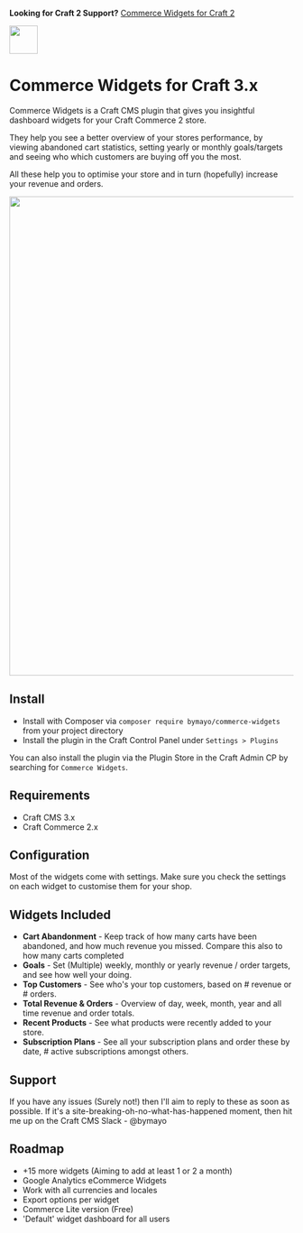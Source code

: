 **Looking for Craft 2 Support?** [Commerce Widgets for Craft 2](https://github.com/bymayo/craft-commerce-widgets/tree/craft-2)

<img src="https://raw.githubusercontent.com/bymayo/commerce-widgets/master/resources/icon.png" width="50">

# Commerce Widgets for Craft 3.x

Commerce Widgets is a Craft CMS plugin that gives you insightful dashboard widgets for your Craft Commerce 2 store. 

They help you see a better overview of your stores performance, by viewing abandoned cart statistics, setting yearly or monthly goals/targets and seeing who which customers are buying off you the most.

All these help you to optimise your store and in turn (hopefully) increase your revenue and orders.

<img src="https://raw.githubusercontent.com/bymayo/commerce-widgets/master/resources/screenshot.jpg" width="850">

## Install

- Install with Composer via `composer require bymayo/commerce-widgets` from your project directory
- Install the plugin in the Craft Control Panel under `Settings > Plugins`

You can also install the plugin via the Plugin Store in the Craft Admin CP by searching for `Commerce Widgets`.

## Requirements

- Craft CMS 3.x
- Craft Commerce 2.x

## Configuration

Most of the widgets come with settings. Make sure you check the settings on each widget to customise them for your shop.

## Widgets Included

- **Cart Abandonment** - Keep track of how many carts have been abandoned, and how much revenue you missed. Compare this also to how many carts completed
- **Goals** - Set (Multiple) weekly, monthly or yearly revenue / order targets, and see how well your doing.
- **Top Customers** - See who's your top customers, based on # revenue or # orders.
- **Total Revenue & Orders** - Overview of day, week, month, year and all time revenue and order totals. 
- **Recent Products** - See what products were recently added to your store.
- **Subscription Plans** - See all your subscription plans and order these by date, # active subscriptions amongst others.

## Support

If you have any issues (Surely not!) then I'll aim to reply to these as soon as possible. If it's a site-breaking-oh-no-what-has-happened moment, then hit me up on the Craft CMS Slack - @bymayo 

## Roadmap

- +15 more widgets (Aiming to add at least 1 or 2 a month)
- Google Analytics eCommerce Widgets
- Work with all currencies and locales
- Export options per widget
- Commerce Lite version (Free)
- 'Default' widget dashboard for all users

